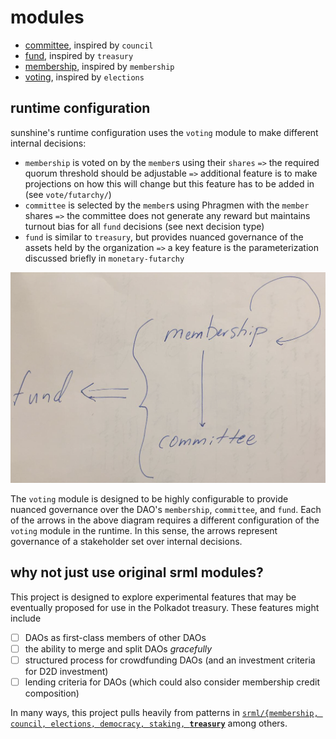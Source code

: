 # modules

* [committee](./committee), inspired by `council`
* [fund](./fund/), inspired by `treasury`
* [membership](./membership/), inspired by `membership`
* [voting](./voting/), inspired by `elections`

## runtime configuration

sunshine's runtime configuration uses the `voting` module to make different internal decisions:
* `membership` is voted on by the `member`s using their `shares` `=>` the required quorum threshold should be adjustable `=>` additional feature is to make projections on how this will change but this feature has to be added in (see `vote/futarchy/`)
* `committee` is selected by the `member`s using Phragmen with the `member` shares `=>` the committee does not generate any reward but maintains turnout bias for all `fund` decisions (see next decision type)
* `fund` is similar to `treasury`, but provides nuanced governance of the assets held by the organization `=>` a key feature is the parameterization discussed briefly in `monetary-futarchy`

![](../art/SUNSHINE.png)

The `voting` module is designed to be highly configurable to provide nuanced governance over the DAO's `membership`, `committee`, and `fund`. Each of the arrows in the above diagram requires a different configuration of the `voting` module in the runtime. In this sense, the arrows represent governance of a stakeholder set over internal decisions.

## why not just use original srml modules? <a name = "y"></a>

This project is designed to explore experimental features that may be eventually proposed for use in the Polkadot treasury. These features might include
- [ ] DAOs as first-class members of other DAOs
- [ ] the ability to merge and split DAOs *gracefully*
- [ ] structured process for crowdfunding DAOs (and an investment criteria for D2D investment)
- [ ] lending criteria for DAOs (which could also consider membership credit composition)

In many ways, this project pulls heavily from patterns in [`srml/{`]()[`membership, `]()[`council, `]()[`elections, `]()[`democracy, `]()[`staking, `]()**[`treasury`]()** among others. 